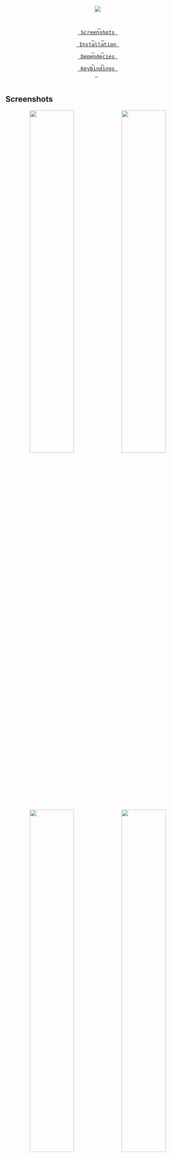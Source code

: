 <div align = center><img src="https://raw.githubusercontent.com/qxb3/gruvbox.hypr/ink/repo/logo.png"><br><br>

&ensp;[<kbd> <br> Screenshots <br> </kbd>](#Screenshots)&ensp;
&ensp;[<kbd> <br> Installation <br> </kbd>](#Installation)&ensp;
&ensp;[<kbd> <br> Dependecies <br> </kbd>](#Dependecies)&ensp;
&ensp;[<kbd> <br> Keybindings <br> </kbd>](#Keybindings)&ensp;
<br><br></div>

## Screenshots

<p align="center">
  <img align="center" width="49%" src="https://raw.githubusercontent.com/qxb3/gruvbox.hypr/ink/repo/1.png" />
  <img align="center" width="49%" src="https://raw.githubusercontent.com/qxb3/gruvbox.hypr/ink/repo/2.png" />
  <img align="center" width="49%" src="https://raw.githubusercontent.com/qxb3/gruvbox.hypr/ink/repo/3.png" />
  <img align="center" width="49%" src="https://raw.githubusercontent.com/qxb3/gruvbox.hypr/ink/repo/4.png" />
  <img align="center" width="49%" src="https://raw.githubusercontent.com/qxb3/gruvbox.hypr/ink/repo/5.png" />
  <img align="center" width="49%" src="https://raw.githubusercontent.com/qxb3/gruvbox.hypr/ink/repo/6.png" />
  <img align="center" width="49%" src="https://raw.githubusercontent.com/qxb3/gruvbox.hypr/ink/repo/7.png" />
</p>

<br>

## Installation

> [!CAUTION]
> Backup your config files first.

> [!IMPORTANT]
> Please see [Dependecies](#Dependecies)

```bash
git clone --depth=1 --single-branch --branch ink https://github.com/qxb3/gruvbox.hypr
cd gruvbox.hypr
cp -r font/* ~/.local/share/fonts
cp -r .config/* ~/.config
cp -r .scripts ~/ # Optional

# Building ags
cd ~/.config/ags/ags
ags bundle app.ts ink

# Restart your pc
```

<br>

## Dependecies

<table><tr><td>
  <code>a</code><br><code>p</code><br><code>p</code><br><code>s</code><br></td><td><table>
  <tr><td>kitty</td><td>terminal emulator</td></tr>
  <tr><td>nemo</td><td>file explorer</td></tr>
  <tr><td>spotify</td><td>music player</td></tr>
  <tr><td>grimblast</td><td>screenshot tool</td></tr>
  <tr><td>swappy</td><td>screenshot editor & image viewer</td></tr>
  <tr><td>firefox</td><td>browser</td></tr></table>
</td></tr></table>

<br>

<table><tr><td>
  <code>r</code><br><code>i</code><br><code>c</code><br><code>e</code><br></td><td><table>
  <tr><td>raleigh</td><td>raleigh gtk theme</td></tr>
  <tr><td>bibata-cursor-theme</td><td>bibata cursor</td></tr>
  <tr><td>swww</td><td>wallpaper daemon</td></tr>
  <tr><td>hyprlock</td><td>screen locker</td></tr>
  <tr><td>hyprbars</td><td>hyprland bars plugin</td></tr>
  <tr><td>aylurs-gtk-shell-git</td><td>ags</td></tr>
  <tr><td>libastal-meta</td><td>ags widget library</td></tr></table>
</td></tr></table>

<br>

<table><tr><td>
  <code>s</code><br><code>h</code><br><code>e</code><br><code>l</code><br><code>l</code></td><td><table>
  <tr><td>zsh</td><td>main shell</td></tr>
  <tr><td>neovim</td><td>text editor</td></tr>
  <tr><td>neofetch</td><td>beautiful sys info</td></tr>
  <tr><td>cava</td><td>music visualizer</td></tr>
  <tr><td>brightnessctl</td><td>control brightness</td></tr></table>
</td></tr></table>

<br>

<table><tr><td>
  <code>e</code><br><code>t</code><br><code>c</code></td><td><table>
  <tr><td>gvfs</td><td>mpris cover art caching</td></tr>
  <tr><td>gjs</td><td>for running the bundled ags</td></tr>
  <tr><td>upower</td><td>battery daemon</td></tr>
  <tr><td>NetworkManager</td><td>manages network</td></tr></table>
</td></tr></table>

<br>

## Keybindings

#### Window Mangement

| Keys | Action |
| :--  | :-- |
| <kbd>Super</kbd> + <kbd>Q</kbd> | quit active/focused window
| <kbd>Alt</kbd> + <kbd>F4</kbd> | kill window using cursor
| <kbd>Super</kbd> + <kbd>W</kbd> | toggle window on focus to float
| <kbd>Alt</kbd> + <kbd>Enter</kbd> | toggle window on focus to fullscreen
| <kbd>Super</kbd> + <kbd>RightClick</kbd> | resize the window
| <kbd>Super</kbd> + <kbd>LeftClick</kbd> | change the window position
| <kbd>Alt</kbd> + <kbd>W</kbd><kbd>A</kbd><kbd>S</kbd><kbd>D</kbd>| switch the focus around active windows
| <kbd>Super</kbd> + <kbd>Ctrl</kbd> + <kbd>Shift</kbd> + <kbd>W</kbd><kbd>A</kbd><kbd>S</kbd><kbd>D</kbd>| move/switch windows around active workspace
| <kbd>Super</kbd> + <kbd>Shift</kbd> + <kbd>←</kbd><kbd>→</kbd><kbd>↑</kbd><kbd>↓</kbd>| resize windows (hold)
| <kbd>Super</kbd> + <kbd>J</kbd> | toggle dwindle

#### Application Shortcuts

| Keys | Action |
| :--  | :-- |
| <kbd>Super</kbd> + <kbd>T</kbd> | launch kitty terminal
| <kbd>Super</kbd> + <kbd>E</kbd> | launch file explorer
| <kbd>Super</kbd> + <kbd>F</kbd> | launch firefox
| <kbd>Super</kbd> + <kbd>D</kbd> | launch vesktop (replace it with normal discord if u want)

#### Widgets

| Keys | Action |
| :--  | :-- |
| <kbd>Super</kbd> + <kbd>Tab</kbd> | toggle sidebar
| <kbd>Super</kbd> + <kbd>A</kbd> | toggle app launcher mode
| <kbd>Super</kbd> + <kbd>C</kbd> | toggle command mode
| <kbd>Super</kbd> + <kbd>SHIFT</kbd> + <kbd>W</kbd> | toggle wallpapers mode

#### Print Screen

| Keys | Action |
| :--  | :-- |
| <kbd>Super</kbd> + <kbd>P</kbd> | drag to select area or click on a window to print
| <kbd>Super</kbd> + <kbd>Alt</kbd> + <kbd>P</kbd> | print current screen
| <kbd>Super</kbd> + <kbd>Ctrl</kbd> + <kbd>P</kbd> | print current screen (frozen)

#### Workspaces

| Keys | Action |
| :--  | :-- |
| <kbd>Super</kbd> + <kbd>MouseScroll</kbd> | cycle through workspaces
| <kbd>Super</kbd> + <kbd>[0-5]</kbd> | switch to workspace [0-5]
| <kbd>Super</kbd> + <kbd>Shift</kbd> + <kbd>[0-5]</kbd> | move active window to workspace [0-5]
| <kbd>Super</kbd> + <kbd>Alt</kbd> + <kbd>[0-5]</kbd> | move active window to workspace [0-5] (silently)

#### Special Workspace

| Keys | Action |
| :--  | :-- |
| <kbd>Super</kbd> + <kbd>Shift</kbd> + <kbd>S</kbd> | move window to special workspace
| <kbd>Super</kbd> + <kbd>S</kbd> | toogle to special workspace

#### Others
| Keys | Action |
| :--  | :-- |
| <kbd>Super</kbd> + <kbd>L</kbd> | lock screen

<br>
